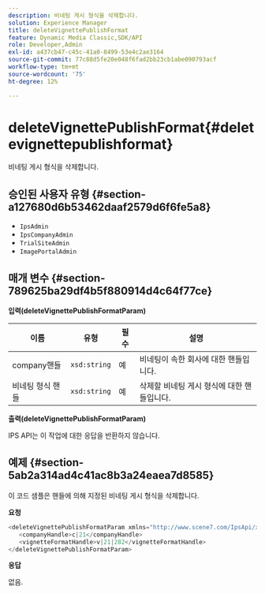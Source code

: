 ```yaml
---
description: 비네팅 게시 형식을 삭제합니다.
solution: Experience Manager
title: deleteVignettePublishFormat
feature: Dynamic Media Classic,SDK/API
role: Developer,Admin
exl-id: a437cb47-c45c-41a0-8499-53e4c2ae3164
source-git-commit: 77c88d5fe20e048f6fad2bb23cb1abe090793acf
workflow-type: tm+mt
source-wordcount: '75'
ht-degree: 12%

---
```


# deleteVignettePublishFormat{#deletevignettepublishformat}

비네팅 게시 형식을 삭제합니다.

## 승인된 사용자 유형 {#section-a127680d6b53462daaf2579d6f6fe5a8}

* `IpsAdmin`
* `IpsCompanyAdmin`
* `TrialSiteAdmin`
* `ImagePortalAdmin`

## 매개 변수 {#section-789625ba29df4b5f880914d4c64f77ce}

**입력(deleteVignettePublishFormatParam)**

| 이름 | 유형 | 필수 | 설명 |
|---|---|---|---|
| company핸들 | `xsd:string` | 예 | 비네팅이 속한 회사에 대한 핸들입니다. |
| 비네팅 형식 핸들 | `xsd:string` | 예 | 삭제할 비네팅 게시 형식에 대한 핸들입니다. |

**출력(deleteVignettePublishFormatParam)**

IPS API는 이 작업에 대한 응답을 반환하지 않습니다.

## 예제 {#section-5ab2a314ad4c41ac8b3a24eaea7d8585}

이 코드 샘플은 핸들에 의해 지정된 비네팅 게시 형식을 삭제합니다.

**요청**

```java
<deleteVignettePublishFormatParam xmlns="http://www.scene7.com/IpsApi/xsd/2008-01-15">
   <companyHandle>c|21</companyHandle>
   <vignetteFormatHandle>v|21|282</vignetteFormatHandle>
</deleteVignettePublishFormatParam>
```

**응답**

없음.
